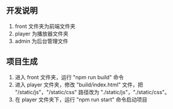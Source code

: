 ## 开发说明
1. front 文件夹为前端文件夹
2. player 为播放器文件夹
3. admin 为后台管理文件

## 项目生成
1. 进入 front 文件夹，运行 "npm run build" 命令
2. 进入 player 文件夹，修改 "build/index.html" 文件，把 "/static/js"，"/static/css" 路径改为 "./static/js"，"./static/css"。
3. 在 player 文件夹下，运行 "npm run start" 命令启动项目

